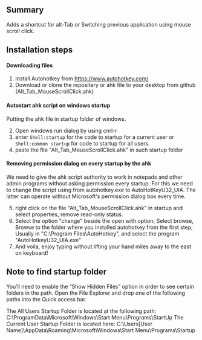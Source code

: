 ## Summary
Adds a shortcut for alt-Tab or Switching previous application using mouse scroll click.


## Installation steps

#### Downloading files
1. Install Autohotkey from https://www.autohotkey.com/ 
3. Download or clone the repositary or ahk file to your desktop from github (Alt_Tab_MouseScrollClick.ahk)

#### Autostart ahk script on windows startup

Putting the ahk file in startup folder of windows.

2. Open windows run dialog by using cnrl-r 
3. enter `Shell:startup` for the code to startup for a current user or `Shell:common startup` for code to startup for all users.
4. paste the file "Alt_Tab_MouseScrollClick.ahk" in such startup folder

#### Removing permission dialog on every startup by the ahk

We need to give the ahk script authority to work in notepads and other admin programs without asking permission every startup.
For this we need to change the script using from autohotkey.exe to AutoHotKeyU32_UIA. The latter can operate without Microsoft's permission dialog box every time.

5. right click on the file "Alt_Tab_MouseScrollClick.ahk" in startup and select properties, remove read-only status.
6. Select the option "change" beside the open with option, Select browse, Browse to the folder where you installed autohotkey from the first step, Usually in "C:\Program Files\AutoHotkey", and select the program "AutoHotkeyU32_UIA.exe"
7. And voila, enjoy typing without lifting your hand miles away to the east on keyboard! 



## Note to find startup folder

You’ll need to enable the “Show Hidden Files” option in order to see certain folders in the path. Open the File Explorer and drop one of the following paths into the Quick access bar.

The All Users Startup Folder is located at the following path:
C:\ProgramData\Microsoft\Windows\Start Menu\Programs\StartUp
The Current User Startup Folder is located here:
C:\Users\[User Name]\AppData\Roaming\Microsoft\Windows\Start Menu\Programs\Startup